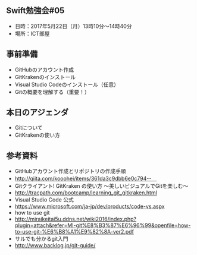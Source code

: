 ## Swift勉強会#05
- 日時：2017年5月22日（月）13時10分〜14時40分
- 場所：ICT部屋

## 事前準備
- GitHubのアカウント作成
- GitKrakenのインストール
- Visual Studio Codeのインストール（任意）
- Gitの概要を理解する（重要！）

## 本日のアジェンダ
- Gitについて
- GitKrakenの使い方

## 参考資料
- GitHubアカウント作成とリポジトリの作成手順
 - http://qiita.com/kooohei/items/361da3c9dbb6e0c794--　
- Gitクライアント! GitKraken の使い方 ～美しいビジュアルでGitを楽しむ～
 - http://tracpath.com/bootcamp/learning_git_gitkraken.html
- Visual Studio Code 公式
 - https://www.microsoft.com/ja-jp/dev/products/code-vs.aspx
- how to use git
 - http://miraikeitai5u.ddns.net/wiki2016/index.php?plugin=attach&refer=MI-git%E8%B3%87%E6%96%99&openfile=how-to-use-git-%E6%B8%A1%E9%82%8A-ver2.pdf
- サルでも分かるgit入門
 - http://www.backlog.jp/git-guide/
